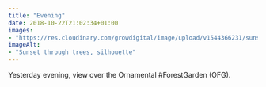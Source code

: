 ```yaml
---
title: "Evening"
date: 2018-10-22T21:02:34+01:00
images: 
- "https://res.cloudinary.com/growdigital/image/upload/v1544366231/sunset-31629805418.jpg"
imageAlt: 
- "Sunset through trees, silhouette"
---
```


Yesterday evening, view over the Ornamental #ForestGarden (OFG).
